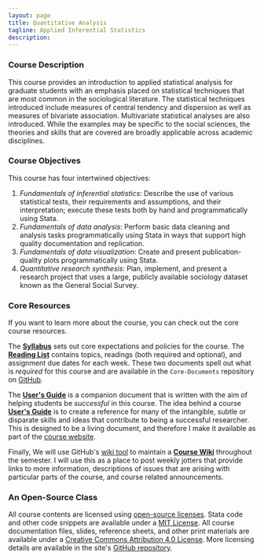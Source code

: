 ```yaml
---
layout: page
title: Quantitative Analysis
tagline: Applied Inferential Statistics
description:
---
```


### Course Description
This course provides an introduction to applied statistical analysis for graduate students with an emphasis placed on statistical techniques that are most common in the sociological literature. The statistical techniques introduced include measures of central tendency and dispersion as well as measures of bivariate association. Multivariate statistical analyses are also introduced. While the examples may be specific to the social sciences, the theories and skills that are covered are broadly applicable across academic disciplines.

### Course Objectives
This course has four intertwined objectives:

  1. *Fundamentals of inferential statistics*: Describe the use of various statistical tests, their requirements and assumptions, and their interpretation; execute these tests both by hand and programmatically using Stata.
  2. *Fundamentals of data analysis*: Perform basic data cleaning and analysis tasks programmatically using Stata in ways that support high quality documentation and replication.
  3. *Fundamentals of data visualization*: Create and present publication-quality plots programmatically using Stata.
  4. *Quantitative research synthesis*: Plan, implement, and present a research project that uses a large, publicly available sociology dataset known as the General Social Survey.

### Core Resources
If you want to learn more about the course, you can check out the core course resources.

The [**Syllabus**](https://github.com/slu-soc5050/Core-Documents/blob/master/syllabus.pdf) sets out core expectations and policies for the course. The [**Reading List**](https://github.com/slu-soc5050/Core-Documents/blob/master/reading-list.pdf) contains topics, readings (both required and optional), and assignment due dates for each week. These two documents spell out what is *required* for this course and are available in the `Core-Documents` repository on [GitHub](https://github.com/slu-soc5050).

The [**User's Guide**](pages/user-guide.html) is a companion document that is written with the aim of helping students be *successful* in this course. The idea behind a course [**User's Guide**](pages/user-guide.html) is to create a reference for many of the intangible, subtle or disparate skills and ideas that contribute to being a successful researcher. This is designed to be a living document, and therefore I make it available as part of the [course website](pages/user-guide.html).

Finally, We will use GitHub's [wiki tool](https://help.github.com/articles/about-github-wikis/) to maintain a [**Course Wiki**](https://github.com/slu-soc5050/Core-Documents/wiki) throughout the semester. I will use this as a place to post weekly jotters that provide links to more information, descriptions of issues that are arising with particular parts of the course, and course related announcements.

### An Open-Source Class
All course contents are licensed using [open-source licenses](https://en.wikipedia.org/wiki/Open-source_license). Stata code and other code snippets are available under a [MIT License](https://opensource.org/licenses/mit-license.php). All course documentation files, slides, reference sheets, and other print materials are available under a [Creative Commons Attribution 4.0 License](https://creativecommons.org/licenses/by/4.0/). More licensing details are available in the site's [GitHub repository](https://github.com/slu-soc5050/slu-soc5050.github.io).
